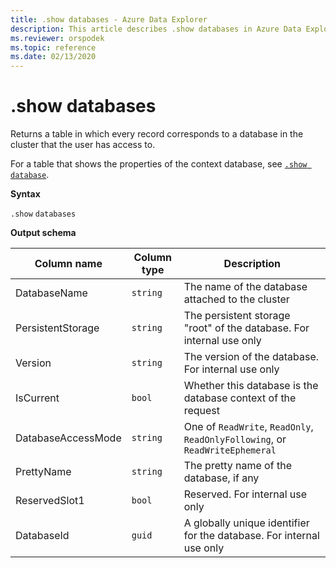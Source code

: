 ```yaml
---
title: .show databases - Azure Data Explorer
description: This article describes .show databases in Azure Data Explorer.
ms.reviewer: orspodek
ms.topic: reference
ms.date: 02/13/2020
---
```

# .show databases

Returns a table in which every record corresponds to a database in the cluster that the user has access to.

For a table that shows the properties of the context database, see [`.show database`](show-database.md).

**Syntax**

`.show` `databases`

**Output schema**

|Column name       |Column type|Description                                                                  |
|------------------|-----------|-----------------------------------------------------------------------------|
|DatabaseName      |`string`   |The name of the database attached to the cluster                    |
|PersistentStorage |`string`   |The persistent storage "root" of the database. For internal use only          |
|Version           |`string`   |The version of the database. For internal use only                       |
|IsCurrent         |`bool`     |Whether this database is the database context of the request                    |
|DatabaseAccessMode|`string`   |One of `ReadWrite`, `ReadOnly`, `ReadOnlyFollowing`, or `ReadWriteEphemeral`    |
|PrettyName        |`string`   |The pretty name of the database, if any                        |
|ReservedSlot1     |`bool`     |Reserved. For internal use only              |
|DatabaseId        |`guid`     |A globally unique identifier for the database. For internal use only          |
